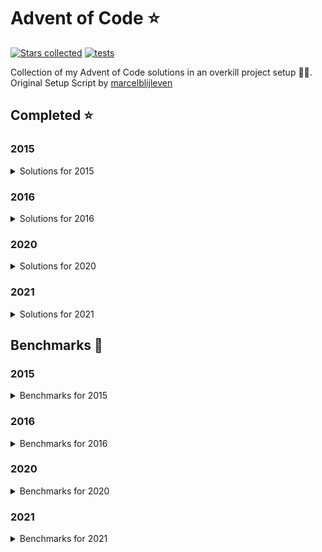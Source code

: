 # Advent of Code ⭐️

[![Stars collected](https://shields.io/static/v1?label=stars%20collected&message=108&color=yellow)](https://github.com/Frazzer951/Advent-Of-Code)
[![tests](https://github.com/Frazzer951/Advent-Of-Code/actions/workflows/tests.yaml/badge.svg?branch=master)](https://github.com/Frazzer951/Advent-Of-Code)

Collection of my Advent of Code solutions in an overkill project setup 👻🎄.<br>
Original Setup Script by [marcelblijleven](https://github.com/marcelblijleven/adventofcode)

<!-- start completed section -->
## Completed ⭐️
### 2015
<details><summary>Solutions for 2015</summary>
<p>

| day   | part one | part two |
| :---: | :------: | :------: |
| 01 | ⭐️ | ⭐️ |
| 02 | ⭐️ | ⭐️ |
| 03 | ⭐️ | ⭐️ |
| 04 | ⭐️ | ⭐️ |
| 05 | ⭐️ | ⭐️ |
| 06 | ⭐️ | ⭐️ |
| 07 | ⭐️ | ⭐️ |
| 08 | ⭐️ | ⭐️ |
| 09 | ⭐️ | ⭐️ |
| 10 | ⭐️ | ⭐️ |
| 11 | ⭐️ | ⭐️ |
| 12 | ⭐️ | ⭐️ |
| 13 | ⭐️ | ⭐️ |
| 14 | ⭐️ | ⭐️ |
| 15 | ⭐️ | ⭐️ |
| 16 | ⭐️ | ⭐️ |
| 17 | ⭐️ | ⭐️ |
| 18 | ⭐️ | ⭐️ |
| 19 | ⭐️ | ⭐️ |
| 20 | ⭐️ | ⭐️ |
| 21 | ⭐️ | ⭐️ |
| 22 | ⭐️ | ⭐️ |
| 23 | ⭐️ | ⭐️ |
| 24 | ⭐️ | ⭐️ |
| 25 | ⭐️ | ⭐️ |

</p>
</details>

### 2016
<details><summary>Solutions for 2016</summary>
<p>

| day   | part one | part two |
| :---: | :------: | :------: |
| 01 | ⭐️ | ⭐️ |
| 02 | ⭐️ | ⭐️ |
| 03 | ⭐️ | ⭐️ |
| 04 | ⭐️ | ⭐️ |
| 05 | ⭐️ | ⭐️ |
| 06 | ⭐️ | ⭐️ |
| 07 | ⭐️ | ⭐️ |
| 08 | ⭐️ | ⭐️ |
| 09 | ⭐️ | ⭐️ |

</p>
</details>

### 2020
<details><summary>Solutions for 2020</summary>
<p>

| day   | part one | part two |
| :---: | :------: | :------: |
| 01 | ⭐️ | ⭐️ |
| 02 | ⭐️ | ⭐️ |
| 03 | ⭐️ | ⭐️ |
| 04 | ⭐️ | ⭐️ |
| 05 | ⭐️ | ⭐️ |

</p>
</details>

### 2021
<details><summary>Solutions for 2021</summary>
<p>

| day   | part one | part two |
| :---: | :------: | :------: |
| 01 | ⭐️ | ⭐️ |
| 02 | ⭐️ | ⭐️ |
| 03 | ⭐️ | ⭐️ |
| 04 | ⭐️ | ⭐️ |
| 05 | ⭐️ | ⭐️ |
| 06 | ⭐️ | ⭐️ |
| 07 | ⭐️ | ⭐️ |
| 08 | ⭐️ | ⭐️ |
| 09 | ⭐️ | ⭐️ |
| 10 | ⭐️ | ⭐️ |
| 11 | ⭐️ | ⭐️ |
| 12 | ⭐️ | ⭐️ |
| 13 | ⭐️ | ⭐️ |
| 14 | ⭐️ | ⭐️ |
| 15 | ⭐️ | ⭐️ |

</p>
</details>


<!-- end completed section -->

<!-- start benchmark section -->
## Benchmarks 🚀
### 2015
<details><summary>Benchmarks for 2015</summary>
<p>

|  day  | part  | duration |
| :---: | :---: | -------: |
| 01 | part one | 1.07 ms |
| 01 | part two | 0.41 ms |
| 02 | part one | 1.91 ms |
| 02 | part two | 9.82 ms |
| 03 | part one | 3.19 ms |
| 03 | part two | 3.35 ms |
| 04 | part one | 1535.39 ms |
| 04 | part two | 35749.52 ms |
| 05 | part one | 26.79 ms |
| 05 | part two | 27.64 ms |
| 06 | part one | 7909.27 ms |
| 06 | part two | 19087.85 ms |
| 07 | part one | 316.36 ms |
| 07 | part two | 287.11 ms |
| 08 | part one | 0.81 ms |
| 08 | part two | 0.31 ms |
| 09 | part one | 311.59 ms |
| 09 | part two | 392.82 ms |
| 10 | part one | 1539.73 ms |
| 10 | part two | 20888.87 ms |
| 11 | part one | 0.31 ms |
| 11 | part two | 0.02 ms |
| 12 | part one | 13.81 ms |
| 12 | part two | 1.86 ms |
| 13 | part one | 113.20 ms |
| 13 | part two | 974.24 ms |
| 14 | part one | 0.27 ms |
| 14 | part two | 29.83 ms |
| 15 | part one | 28327.26 ms |
| 15 | part two | 11224.07 ms |
| 16 | part one | 1.73 ms |
| 16 | part two | 1.81 ms |
| 17 | part one | 1279.39 ms |
| 17 | part two | 650.34 ms |
| 18 | part one | 19808.03 ms |
| 18 | part two | 12256.78 ms |
| 19 | part one | 24.32 ms |
| 19 | part two | 0.06 ms |
| 20 | part one | 42664.95 ms |
| 20 | part two | 7644.15 ms |
| 21 | part one | 103.06 ms |
| 21 | part two | 109.65 ms |
| 22 | part one | 22282.08 ms |
| 22 | part two | 1240.29 ms |
| 23 | part one | 0.79 ms |
| 23 | part two | 0.97 ms |
| 24 | part one | 476.06 ms |
| 24 | part two | 105.61 ms |
| 25 | part one | 11209.81 ms |
| 25 | part two | 0.00 ms |

</p>
</details>

### 2016
<details><summary>Benchmarks for 2016</summary>
<p>

|  day  | part  | duration |
| :---: | :---: | -------: |
| 01 | part one | 0.17 ms |
| 01 | part two | 8.13 ms |
| 02 | part one | 0.63 ms |
| 02 | part two | 0.60 ms |
| 03 | part one | 18.35 ms |
| 03 | part two | 20.83 ms |
| 04 | part one | 37.08 ms |
| 04 | part two | 8.19 ms |
| 05 | part one | 10836.89 ms |
| 05 | part two | 36289.44 ms |
| 06 | part one | 1.63 ms |
| 06 | part two | 1.52 ms |
| 07 | part one | 140.61 ms |
| 07 | part two | 87.06 ms |
| 08 | part one | 0.57 ms |
| 08 | part two | 0.00 ms |
| 09 | part one | 0.22 ms |
| 09 | part two | 2.61 ms |
| 09 | part two helper | 1.00 ms |

</p>
</details>

### 2020
<details><summary>Benchmarks for 2020</summary>
<p>

|  day  | part  | duration |
| :---: | :---: | -------: |
| 01 | part one | 0.15 ms |
| 01 | part two | 60.68 ms |
| 02 | part one | 1.30 ms |
| 02 | part two | 1.27 ms |
| 03 | part one | 0.12 ms |
| 03 | part two | 0.46 ms |
| 04 | part one | 1.82 ms |
| 04 | part two | 4.63 ms |
| 05 | part one | 1.46 ms |
| 05 | part two | 1.39 ms |

</p>
</details>

### 2021
<details><summary>Benchmarks for 2021</summary>
<p>

|  day  | part  | duration |
| :---: | :---: | -------: |
| 01 | part one | 17.06 ms |
| 01 | part two | 1.79 ms |
| 02 | part one | 0.49 ms |
| 02 | part two | 0.62 ms |
| 03 | part one | 11.81 ms |
| 03 | part two | 1.62 ms |
| 04 | part one | 58.32 ms |
| 04 | part two | 263.01 ms |
| 05 | part one | 384.41 ms |
| 05 | part two | 345.03 ms |
| 06 | part one | 1891.64 ms |
| 06 | part two | 0.64 ms |
| 07 | part one | 765.51 ms |
| 07 | part two | 1236.50 ms |
| 08 | part one | 0.28 ms |
| 08 | part two | 36.28 ms |
| 09 | part one | 21.84 ms |
| 09 | part two | 44.97 ms |
| 10 | part one | 6.41 ms |
| 10 | part two | 4.78 ms |
| 11 | part one | 76.19 ms |
| 11 | part two | 168.08 ms |
| 12 | part one | 89.14 ms |
| 12 | part two | 4223.22 ms |
| 13 | part one | 3.38 ms |
| 13 | part two | 266.98 ms |
| 14 | part one | 113.89 ms |
| 14 | part two | 44.79 ms |
| 15 | part one | 293.02 ms |
| 15 | part two | 3976.94 ms |

</p>
</details>

<!-- end benchmark section -->
